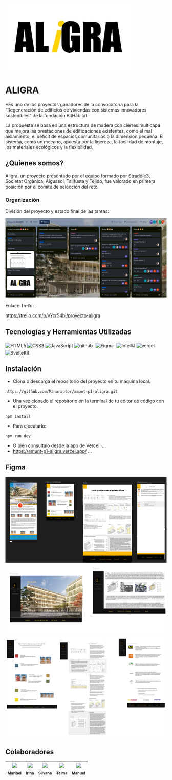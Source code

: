 ![logo de Aligra](/src/lib/imagenes/Readme/logoAligrapeque.jpg)
# ALIGRA
*Es uno de los proyectos ganadores de la convocatoria  para la “Regeneración de edificios de viviendas con sistemas innovadores sostenibles” de la fundación BitHábitat.

La propuesta se basa en una estructura de madera con cierres multicapa que mejora las prestaciones de edificaciones existentes, como el mal aislamiento, el déficit de espacios comunitarios o la dimensión pequeña. El sistema, como un mecano, apuesta por la ligereza, la facilidad de montaje, los materiales ecológicos y la flexibilidad.
## ¿Quienes somos?
Aligra, un proyecto presentado por el equipo formado por Straddle3, Societat Orgànica, Aiguasol, Tallfusta y Tejido, fue valorado en primera posición por el comité de selección del reto.



### Organización
División del proyecto y estado final de las tareas:

![trello](/src/lib/imagenes/Readme/trelloreadme.jpg)

Enlace Trello:

https://trello.com/b/vYcr54bl/proyecto-aligra


## Tecnologías y Herramientas Utilizadas
<div align=""> 
<img src="https://profilinator.rishav.dev/skills-assets/html5-original-wordmark.svg" alt="HTML5" height="50" />  
<img src="https://profilinator.rishav.dev/skills-assets/css3-original-wordmark.svg" alt="CSS3" height="50" />  
<img src="https://profilinator.rishav.dev/skills-assets/javascript-original.svg" alt="JavaScript" height="50" />
<img src="https://cdn-icons-png.flaticon.com/512/25/25231.png" alt="github" width="50" heigth="50"/>
<img style="margin: 5px" src="https://profilinator.rishav.dev/skills-assets/figma-icon.svg" alt="Figma" height="50" />
<img src="https://th.bing.com/th/id/OIP.0Z-sdgqOC9z3fHe34l6rawHaHa?pid=ImgDet&rs=1" alt="IntelliJ" height="50" />
<img src="https://images.iwantmyname.com/apps/logo_vercel.png" alt="vercel" width="50" height="50"/>
<img src="https://sveltekit-supabase-dashboard.vercel.app/svelte.png" alt="SvelteKit" width="50" heigth="50"/>
</div>

## Instalación

- Clona o descarga el repositorio del proyecto en tu máquina local.
```
https://github.com/Manuraptor/amunt-p1-aligra.git
```
- Una vez clonado el repositorio en la terminal de tu editor de código con el proyecto.
```
npm install
```
- Para ejecutarlo:
```
npm run dev
```
- O bién consultalo desde la app de Vercel:
...
- https://amunt-p1-aligra.vercel.app/
...
## Figma
![Imagen del diseño 1, Figma](/src/lib/imagenes/Readme/figmadise1.png)
<br>
![Imagen del diseño 2, parte 1 Figma](/src/lib/imagenes/Readme/figmadise2.png)
<br>
![Imagen del diseño 2, parte 2 Figma](src/lib/imagenes/Readme/figmadise22.png)



## Colaboradores
| [<img src="https://avatars.githubusercontent.com/u/126073882?v=4" width=150><br><sub>Maribel</sub>](https://github.com/mari19-83) | [<img src="https://avatars.githubusercontent.com/u/126028195?v=4" width=150><br><sub>Irina</sub>](https://github.com/Irina-Ichim) | [<img src="https://avatars.githubusercontent.com/u/126770692?v=4" width=150><br><sub>Silvana</sub>](https://github.com/Manuraptor) | [<img src="https://avatars.githubusercontent.com/u/126761572?v=4" width=150><br><sub>Telma</sub>](https://github.com/mgblanco10) | [<img src="https://avatars.githubusercontent.com/u/126071057?v=4" width=115><br><sub>Manuel</sub>](https://github.com/Manuraptor) | 
|:------------------------------------------------------------------------------------------------------------------------------:|:---------------------------------------------------------------------------------------------------------------------------------:|:----------------------------------------------------------------------------------------------------------------------------------:|:--------------------------------------------------------------------------------------------------------------------------------:|:---------------------------------------------------------------------------------------------------------------------------------:|







